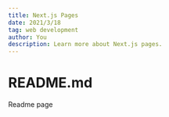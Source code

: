 ```yaml
---
title: Next.js Pages
date: 2021/3/18
tag: web development
author: You
description: Learn more about Next.js pages.
---
```


# README.md

Readme page
